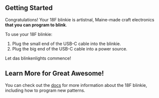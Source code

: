 ## Getting Started

Congratulations! Your 18F blinkie is artistnal, Maine-made craft electronics **that you can program to blink**. 

To use your 18F blinkie:

1. Plug the small end of the USB-C cable into the blinkie.
2. Plug the big end of the USB-C cable into a power source.

Let das blinkenlights commence!

## Learn More for Great Awesome!

You can check out the [docs](https://jadud.com/18f-blinkie/) for more information about the 18F blinkie, including how to program new patterns.
